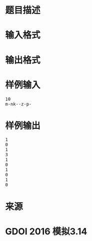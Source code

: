 

# 题目描述



# 输入格式



# 输出格式



# 样例输入


<pre>10
m-nk--z-p-
</pre>

# 样例输出


<pre>1
0
1
3
1
0
1
0
1
0
</pre>

# 来源



# GDOI 2016 模拟3.14


